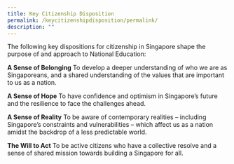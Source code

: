 ```yaml
---
title: Key Citizenship Disposition
permalink: /keycitizenshipdisposition/permalink/
description: ""
---
```

The following key dispositions for citizenship in Singapore shape the purpose of and approach to National Education:

**A Sense of Belonging**
To develop a deeper understanding of who we are as Singaporeans, and a shared understanding of the values that are important to us as a nation.

**A Sense of Hope**
To have confidence and optimism in Singapore’s future and the resilience to face the challenges ahead.

**A Sense of Reality**
To be aware of contemporary realities – including Singapore’s constraints and vulnerabilities – which affect us as a nation amidst the backdrop of a less predictable world.

**The Will to Act**
To be active citizens who have a collective resolve and a sense of shared mission towards building a Singapore for all.